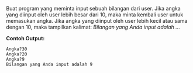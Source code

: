 Buat program yang meminta input sebuah bilangan dari user. Jika angka yang diinput oleh user lebih besar dari 10, maka minta kembali user untuk memasukan angka. Jika angka yang diinput oleh user lebih kecil atau sama dengan 10, maka tampilkan kalimat: _Bilangan yang Anda input adalah  ..._

**Contoh Output:**
```
Angka?30
Angka?20
Angka?9
Bilangan yang Anda input adalah 9
```